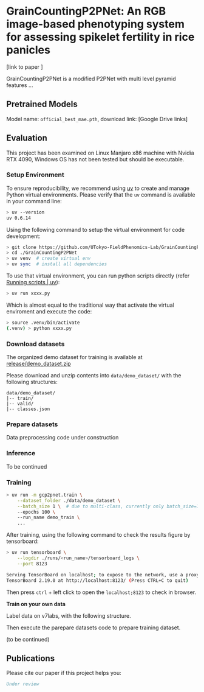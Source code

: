 # GrainCountingP2PNet: An RGB image-based phenotyping system for assessing spikelet fertility in rice panicles

\[link to paper \]

GrainCountingP2PNet is a modified P2PNet with multi level pyramid features ...

## Pretrained Models

Model name: `official_best_mae.pth`, download link: \[Google Drive links\]

## Evaluation

This project has been examined on Linux Manjaro x86 machine with Nvidia RTX 4090, Windows OS has not been tested but should be executable.

### Setup Environment

To ensure reproducibility, we recommend using [uv](https://docs.astral.sh/uv/getting-started/installation/) to create and manage Python virtual environments. Please verify that the `uv` command is available in your command line:

```bash
> uv --version
uv 0.6.14
```

Using the following command to setup the virtual environment for code development:

```bash
> git clone https://github.com/UTokyo-FieldPhenomics-Lab/GrainCountingP2PNet.git
> cd ./GrainCountingP2PNet
> uv venv  # create virtual env
> uv sync  # install all dependencies
```

To use that virtual environment, you can run python scripts directly (refer [Running scripts | uv](https://docs.astral.sh/uv/guides/scripts/)):

```bash
> uv run xxxx.py
```

Which is almost equal to the traditional way that activate the virtual enviroment and execute the code:

```bash
> source .venv/bin/activate
(.venv) > python xxxx.py
```

### Download datasets

The organized demo dataset for training is available at [release/demo_dataset.zip](https://github.com/UTokyo-FieldPhenomics-Lab/GrainCountingP2PNet/releases/tag/v0.0.1)

Please download and unzip contents into `data/demo_dataset/` with the following structures:

```
data/demo_dataset/
|-- train/
|-- valid/
|-- classes.json
```

### Prepare datasets

Data preprocessing code under construction

### Inference 

To be continued

### Training 

```bash
> uv run -m gcp2pnet.train \
    --dataset_folder ./data/demo_dataset \
    --batch_size 1 \  # due to multi-class, currently only batch_size=1 is supported.
    --epochs 100 \ 
    --run_name demo_train \
    ...
```

After training, using the following command to check the results figure by tensorboard:

```bash
> uv run tensorboard \
    --logdir ./runs/<run_name>/tensorboard_logs \
    --port 8123

Serving TensorBoard on localhost; to expose to the network, use a proxy or pass --bind_all
TensorBoard 2.19.0 at http://localhost:8123/ (Press CTRL+C to quit)
```

Then press `ctrl` + left click to open the `localhost;8123` to check in browser.

**Train on your own data**

Label data on v7labs, with the following structure.

Then execute the parepare datasets code to prepare training dataset.

(to be continued)

## Publications

Please cite our paper if this project helps you:

```bib
Under review
```

